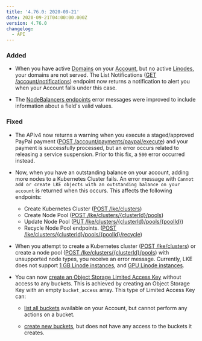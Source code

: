 ```yaml
---
title: '4.76.0: 2020-09-21'
date: 2020-09-21T04:00:00.000Z
version: 4.76.0
changelog:
  - API
---
```


### Added

- When you have active [Domains](/api/v4/domains) on your [Account](/api/v4/account), but no active [Linodes](/api/v4/linode-instances), your domains are not served. The List Notifications ([GET /account/notifications](/api/v4/account-notifications)) endpoint now returns a notification to alert you when your Account falls under this case.

- The [NodeBalancers endpoints](/api/v4/nodebalancers) error messages were improved to include information about a field's valid values.

### Fixed

- The APIv4 now returns a warning when you execute a staged/approved PayPal payment ([POST /account/payments/paypal/execute](/api/v4/account-payments-paypal-execute/#post)) and your payment is successfully processed, but an error occurs related to releasing a service suspension. Prior to this fix, a `500` error occurred instead.

- Now, when you have an outstanding balance on your account, adding more nodes to a Kubernetes Cluster fails. An error message with `Cannot add or create LKE objects with an outstanding balance on your account` is returned when this occurs. This affects the following endpoints:
    - Create Kubernetes Cluster ([POST /lke/clusters](/api/v4/lke-clusters/#post))
    - Create Node Pool ([POST /lke/clusters/{clusterId}/pools](/api/v4/lke-clusters-cluster-id-pools/#post))
    - Update Node Pool ([PUT /lke/clusters/{clusterId}/pools/{poolId}](/api/v4/lke-clusters-cluster-id-pools-pool-id/#put))
    - Recycle Node Pool endpoints. ([POST /lke/clusters/{clusterId}/pools/{poolId}/recycle](/api/v4/lke-clusters-cluster-id-pools-pool-id-recycle/#post))

- When you attempt to create a Kubernetes cluster ([POST /lke/clusters](/api/v4/lke-clusters/#post)) or create a node pool ([POST /lke/clusters/{clusterId}/pools](/api/v4/lke-clusters-cluster-id-pools/#post)) with unsupported node types, you receive an error message. Currently, LKE does not support [1 GB Linode instances](https://www.linode.com/products/shared/), and [GPU Linode instances](https://www.linode.com/products/gpu/).

- You can now [create an Object Storage Limited Access Key](/api/v4/object-storage-keys/#post) without access to any buckets. This is achieved by creating an Object Storage Key with an empty `bucket_access` array. This type of Limited Access Key can:

    - [list all buckets](/api/v4/object-storage-buckets/) available on your Account, but cannot perform any actions on a bucket.

    - [create new buckets](/api/v4/object-storage-buckets/#post), but does not have any access to the buckets it creates.